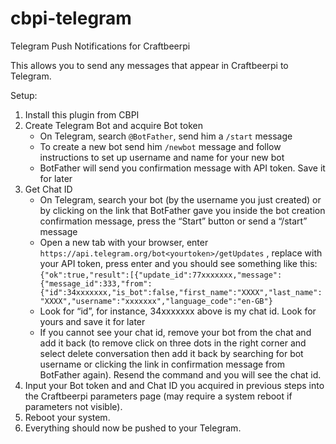# cbpi-telegram
Telegram Push Notifications for Craftbeerpi

This allows you to send any messages that appear in Craftbeerpi to Telegram.

Setup:

1. Install this plugin from CBPI
2. Create Telegram Bot and acquire Bot token
    * On Telegram, search `@BotFather`, send him a `/start` message
    * To create a new bot send him `/newbot` message and follow instructions to set up username and name for your new bot
    * BotFather will send you confirmation message with API token. Save it for later
3. Get Chat ID
    * On Telegram, search your bot (by the username you just created) or by clicking on the link that BotFather gave you inside the bot creation confirmation message, press the “Start” button or send a “/start” message
    * Open a new tab with your browser, enter `https://api.telegram.org/bot<yourtoken>/getUpdates` , replace <yourtoken> with your API token, press enter and you should see something like this:
    ```{"ok":true,"result":[{"update_id":77xxxxxxx,"message":{"message_id":333,"from":{"id":34xxxxxxx,"is_bot":false,"first_name":"XXXX","last_name":"XXXX","username":"xxxxxxx","language_code":"en-GB"}```
    * Look for “id”, for instance, 34xxxxxxx above is my chat id. Look for yours and save it for later
    * If you cannot see your chat id, remove your bot from the chat and add it back (to remove click on three dots in the right corner and select delete conversation then add it back by searching for bot username or clicking the link in confirmation message from BotFather again). Resend the command and you will see the chat id.
4. Input your Bot token and and Chat ID you acquired in previous steps into the Craftbeerpi parameters page (may require a system reboot if parameters not visible).
5. Reboot your system.
6. Everything should now be pushed to your Telegram.
